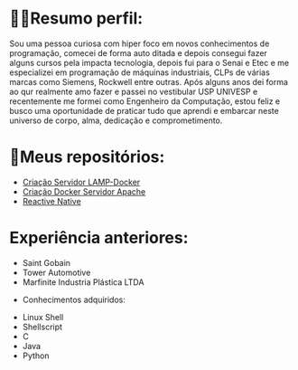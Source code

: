 #  👨‍💻Resumo perfil:  </br>
Sou uma pessoa curiosa com hiper foco em novos conhecimentos de programação, comecei de forma auto ditada e depois consegui fazer alguns cursos pela impacta tecnologia, depois fui para o Senai e Etec e me especializei em programação de máquinas industriais, CLPs de várias marcas como Siemens, Rockwell entre outras.
Após alguns anos dei forma ao qur realmente amo fazer e passei no vestibular USP UNIVESP e recentemente me formei como Engenheiro da Computação, estou feliz e busco uma oportunidade de praticar tudo que aprendi e embarcar neste universo de corpo, alma, dedicação e comprometimento.

# 📂Meus repositórios:
- [Criação Servidor LAMP-Docker](https://github.com/joseivangeraldo/ServerPHP_Mysql)
- [Criação Docker Servidor Apache](https://github.com/joseivangeraldo/html_css)
- [Reactive Native](https://github.com/joseivangeraldo/React_JS)

# Experiência anteriores:

- Saint Gobain 
- Tower Automotive 
- Marfinite Industria Plástica LTDA

* Conhecimentos adquiridos:
- Linux Shell
- Shellscript 
- C
- Java
- Python

